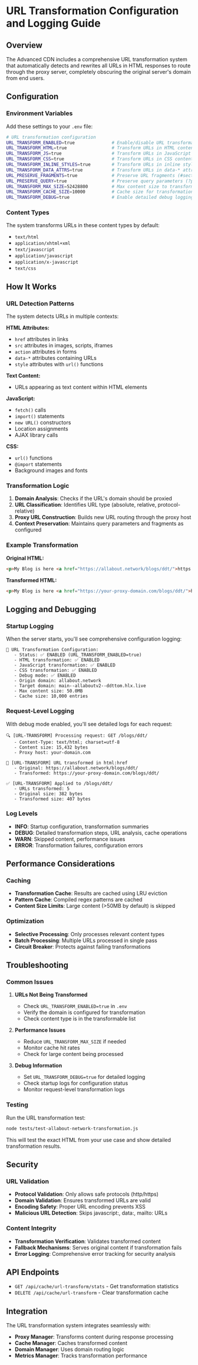 # URL Transformation Configuration and Logging Guide

## Overview

The Advanced CDN includes a comprehensive URL transformation system that automatically detects and rewrites all URLs in HTML responses to route through the proxy server, completely obscuring the original server's domain from end users.

## Configuration

### Environment Variables

Add these settings to your `.env` file:

```bash
# URL transformation configuration
URL_TRANSFORM_ENABLED=true              # Enable/disable URL transformation
URL_TRANSFORM_HTML=true                 # Transform URLs in HTML content
URL_TRANSFORM_JS=true                   # Transform URLs in JavaScript content
URL_TRANSFORM_CSS=true                  # Transform URLs in CSS content
URL_TRANSFORM_INLINE_STYLES=true        # Transform URLs in inline styles
URL_TRANSFORM_DATA_ATTRS=true           # Transform URLs in data-* attributes
URL_PRESERVE_FRAGMENTS=true             # Preserve URL fragments (#section)
URL_PRESERVE_QUERY=true                 # Preserve query parameters (?param=value)
URL_TRANSFORM_MAX_SIZE=52428800         # Max content size to transform (50MB)
URL_TRANSFORM_CACHE_SIZE=10000          # Cache size for transformation results
URL_TRANSFORM_DEBUG=true                # Enable detailed debug logging
```

### Content Types

The system transforms URLs in these content types by default:
- `text/html`
- `application/xhtml+xml`
- `text/javascript`
- `application/javascript`
- `application/x-javascript`
- `text/css`

## How It Works

### URL Detection Patterns

The system detects URLs in multiple contexts:

**HTML Attributes:**
- `href` attributes in links
- `src` attributes in images, scripts, iframes
- `action` attributes in forms
- `data-*` attributes containing URLs
- `style` attributes with `url()` functions

**Text Content:**
- URLs appearing as text content within HTML elements

**JavaScript:**
- `fetch()` calls
- `import()` statements
- `new URL()` constructors
- Location assignments
- AJAX library calls

**CSS:**
- `url()` functions
- `@import` statements
- Background images and fonts

### Transformation Logic

1. **Domain Analysis**: Checks if the URL's domain should be proxied
2. **URL Classification**: Identifies URL type (absolute, relative, protocol-relative)
3. **Proxy URL Construction**: Builds new URL routing through the proxy host
4. **Context Preservation**: Maintains query parameters and fragments as configured

### Example Transformation

**Original HTML:**
```html
<p>My Blog is here <a href="https://allabout.network/blogs/ddt/">https://allabout.network/blogs/ddt/</a></p>
```

**Transformed HTML:**
```html
<p>My Blog is here <a href="https://your-proxy-domain.com/blogs/ddt/">https://your-proxy-domain.com/blogs/ddt/</a></p>
```

## Logging and Debugging

### Startup Logging

When the server starts, you'll see comprehensive configuration logging:

```
🔧 URL Transformation Configuration:
   - Status: ✅ ENABLED (URL_TRANSFORM_ENABLED=true)
   - HTML transformation: ✅ ENABLED
   - JavaScript transformation: ✅ ENABLED
   - CSS transformation: ✅ ENABLED
   - Debug mode: ✅ ENABLED
   - Origin domain: allabout.network
   - Target domain: main--allaboutv2--ddttom.hlx.live
   - Max content size: 50.0MB
   - Cache size: 10,000 entries
```

### Request-Level Logging

With debug mode enabled, you'll see detailed logs for each request:

```
🔍 [URL-TRANSFORM] Processing request: GET /blogs/ddt/
   - Content-Type: text/html; charset=utf-8
   - Content size: 15,432 bytes
   - Proxy host: your-domain.com

🔗 [URL-TRANSFORM] URL transformed in html:href
   - Original: https://allabout.network/blogs/ddt/
   - Transformed: https://your-proxy-domain.com/blogs/ddt/

✅ [URL-TRANSFORM] Applied to /blogs/ddt/
   - URLs transformed: 5
   - Original size: 382 bytes
   - Transformed size: 407 bytes
```

### Log Levels

- **INFO**: Startup configuration, transformation summaries
- **DEBUG**: Detailed transformation steps, URL analysis, cache operations
- **WARN**: Skipped content, performance issues
- **ERROR**: Transformation failures, configuration errors

## Performance Considerations

### Caching

- **Transformation Cache**: Results are cached using LRU eviction
- **Pattern Cache**: Compiled regex patterns are cached
- **Content Size Limits**: Large content (>50MB by default) is skipped

### Optimization

- **Selective Processing**: Only processes relevant content types
- **Batch Processing**: Multiple URLs processed in single pass
- **Circuit Breaker**: Protects against failing transformations

## Troubleshooting

### Common Issues

1. **URLs Not Being Transformed**
   - Check `URL_TRANSFORM_ENABLED=true` in `.env`
   - Verify the domain is configured for transformation
   - Check content type is in the transformable list

2. **Performance Issues**
   - Reduce `URL_TRANSFORM_MAX_SIZE` if needed
   - Monitor cache hit rates
   - Check for large content being processed

3. **Debug Information**
   - Set `URL_TRANSFORM_DEBUG=true` for detailed logging
   - Check startup logs for configuration status
   - Monitor request-level transformation logs

### Testing

Run the URL transformation test:

```bash
node tests/test-allabout-network-transformation.js
```

This will test the exact HTML from your use case and show detailed transformation results.

## Security

### URL Validation

- **Protocol Validation**: Only allows safe protocols (http/https)
- **Domain Validation**: Ensures transformed URLs are valid
- **Encoding Safety**: Proper URL encoding prevents XSS
- **Malicious URL Detection**: Skips javascript:, data:, mailto: URLs

### Content Integrity

- **Transformation Verification**: Validates transformed content
- **Fallback Mechanisms**: Serves original content if transformation fails
- **Error Logging**: Comprehensive error tracking for security analysis

## API Endpoints

- `GET /api/cache/url-transform/stats` - Get transformation statistics
- `DELETE /api/cache/url-transform` - Clear transformation cache

## Integration

The URL transformation system integrates seamlessly with:
- **Proxy Manager**: Transforms content during response processing
- **Cache Manager**: Caches transformed content
- **Domain Manager**: Uses domain routing logic
- **Metrics Manager**: Tracks transformation performance